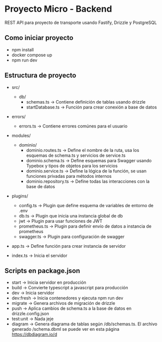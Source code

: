 # Proyecto Micro - Backend

REST API para proyecto de transporte usando Fastify, Drizzle y PostgreSQL


## Como iniciar proyecto
- npm install
- docker compose up
- npm run dev

## Estructura de proyecto
- src/
  - db/
    - schemas.ts -> Contiene definición de tablas usando drizzle
    - startDatabase.ts -> Función para crear conexión a base de datos

- errors/
  - errors.ts -> Contiene errores comúnes para el usuario

- modules/
  - dominio/
    - dominio.routes.ts -> Define el nombre de la ruta, usa los esquemas de schema.ts y servicios de service.ts
    - dominio.schema.ts -> Define esquemas para Swagger usando Typebox y tipos de objetos para los servicios 
    - dominio.service.ts -> Define la lógica de la función, se usan funciones privadas para métodos internos
    - dominio.repository.ts -> Define todas las interacciones con la base de datos

- plugins/
  - config.ts -> Plugin que define esquema de variables de entorno de .env
  - db.ts -> Plugin que inicia una instancia global de db
  - jwt -> Plugin para usar funciones de JWT
  - prometheus.ts -> Plugin para definir envío de datos a instancia de prometheus
  - swagger.ts -> Plugin para configuración de swagger

- app.ts -> Define función para crear instancia de servidor
- index.ts -> Inicia el servidor

## Scripts en package.json
- start -> Inicia servidor en producción
- build -> Convierte typescript a javascript para producción
- dev -> Inicia servidor
- dev:fresh -> Inicia contenedores y ejecuta npm run dev
- migrate -> Genera archivos de migración de drizzle
- push -> Aplica cambios de schema.ts a la base de datos en drizzle.config.json
- test:unit -> Nada jeje
- diagram -> Genera diagrama de tablas según /db/schemas.ts. El archivo generado /schema.dbml se puede ver en esta página https://dbdiagram.io/d